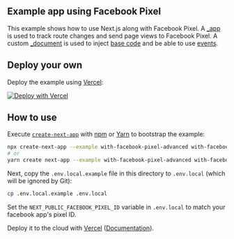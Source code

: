 ## Example app using Facebook Pixel

This example shows how to use Next.js along with Facebook Pixel. A [\_app](https://nextjs.org/docs/advanced-features/custom-app) is used to track route changes and send page views to Facebook Pixel. A custom [\_document](https://nextjs.org/docs/advanced-features/custom-document) is used to inject [base code](https://developers.facebook.com/docs/facebook-pixel/implementation/?locale=en_US) and be able to use [events](https://developers.facebook.com/docs/facebook-pixel/advanced/).

## Deploy your own

Deploy the example using [Vercel](https://vercel.com):

[![Deploy with Vercel](https://vercel.com/button)](https://vercel.com/import/project?template=https://github.com/vercel/next.js/tree/canary/examples/with-facebook-pixel)

## How to use

Execute [`create-next-app`](https://github.com/vercel/next.js/tree/canary/packages/create-next-app) with [npm](https://docs.npmjs.com/cli/init) or [Yarn](https://yarnpkg.com/lang/en/docs/cli/create/) to bootstrap the example:

```bash
npx create-next-app --example with-facebook-pixel-advanced with-facebook-pixel-advanced-app
# or
yarn create next-app --example with-facebook-pixel-advanced with-facebook-pixel-advanced-app
```

Next, copy the `.env.local.example` file in this directory to `.env.local` (which will be ignored by Git):

```bash
cp .env.local.example .env.local
```

Set the `NEXT_PUBLIC_FACEBOOK_PIXEL_ID` variable in `.env.local` to match your facebook app's pixel ID.

Deploy it to the cloud with [Vercel](https://vercel.com/import?filter=next.js&utm_source=github&utm_medium=readme&utm_campaign=next-example) ([Documentation](https://nextjs.org/docs/deployment)).
